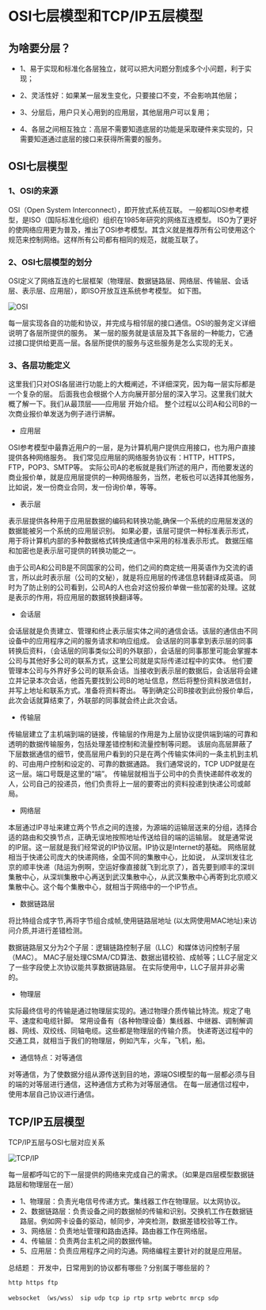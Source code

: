 # OSI七层模型和TCP/IP五层模型

## 为啥要分层？
- 1、易于实现和标准化各层独立，就可以把大问题分割成多个小问题，利于实现；

- 2、灵活性好：如果某一层发生变化，只要接口不变，不会影响其他层；

- 3、分层后，用户只关心用到的应用层，其他层用户可以复用；

- 4、各层之间相互独立：高层不需要知道底层的功能是采取硬件来实现的，只需要知道通过底层的接口来获得所需要的服务。

## OSI七层模型

### 1、OSI的来源

OSI（Open System Interconnect），即开放式系统互联。 一般都叫OSI参考模型，是ISO（国际标准化组织）组织在1985年研究的网络互连模型。
ISO为了更好的使网络应用更为普及，推出了OSI参考模型。其含义就是推荐所有公司使用这个规范来控制网络。这样所有公司都有相同的规范，就能互联了。

### 2、OSI七层模型的划分

OSI定义了网络互连的七层框架（物理层、数据链路层、网络层、传输层、会话层、表示层、应用层），即ISO开放互连系统参考模型。
如下图。

![OSI](http://file.uzykj.com/1dbf91a9-6876-2540-e8c3-a4afb9005072.png) 

每一层实现各自的功能和协议，并完成与相邻层的接口通信。OSI的服务定义详细说明了各层所提供的服务。
某一层的服务就是该层及其下各层的一种能力，它通过接口提供给更高一层。各层所提供的服务与这些服务是怎么实现的无关。

### 3、各层功能定义

这里我们只对OSI各层进行功能上的大概阐述，不详细深究，因为每一层实际都是一个复杂的层。
后面我也会根据个人方向展开部分层的深入学习。这里我们就大概了解一下。我们从最顶层——应用层 开始介绍。
整个过程以公司A和公司B的一次商业报价单发送为例子进行讲解。

- 应用层

OSI参考模型中最靠近用户的一层，是为计算机用户提供应用接口，也为用户直接提供各种网络服务。
我们常见应用层的网络服务协议有：HTTP，HTTPS，FTP，POP3、SMTP等。
实际公司A的老板就是我们所述的用户，而他要发送的商业报价单，就是应用层提供的一种网络服务，当然，老板也可以选择其他服务，比如说，发一份商业合同，发一份询价单，等等。

- 表示层

表示层提供各种用于应用层数据的编码和转换功能,确保一个系统的应用层发送的数据能被另一个系统的应用层识别。
如果必要，该层可提供一种标准表示形式，用于将计算机内部的多种数据格式转换成通信中采用的标准表示形式。
数据压缩和加密也是表示层可提供的转换功能之一。

由于公司A和公司B是不同国家的公司，他们之间的商定统一用英语作为交流的语言，所以此时表示层（公司的文秘），就是将应用层的传递信息转翻译成英语。
同时为了防止别的公司看到，公司A的人也会对这份报价单做一些加密的处理。这就是表示的作用，将应用层的数据转换翻译等。

- 会话层

会话层就是负责建立、管理和终止表示层实体之间的通信会话。该层的通信由不同设备中的应用程序之间的服务请求和响应组成。
会话层的同事拿到表示层的同事转换后资料，（会话层的同事类似公司的外联部），会话层的同事那里可能会掌握本公司与其他好多公司的联系方式，这里公司就是实际传递过程中的实体。
他们要管理本公司与外界好多公司的联系会话。当接收到表示层的数据后，会话层将会建立并记录本次会话，他首先要找到公司B的地址信息，然后将整份资料放进信封，并写上地址和联系方式。准备将资料寄出。
等到确定公司B接收到此份报价单后，此次会话就算结束了，外联部的同事就会终止此次会话。

- 传输层

传输层建立了主机端到端的链接，传输层的作用是为上层协议提供端到端的可靠和透明的数据传输服务，包括处理差错控制和流量控制等问题。
该层向高层屏蔽了下层数据通信的细节，使高层用户看到的只是在两个传输实体间的一条主机到主机的、可由用户控制和设定的、可靠的数据通路。
我们通常说的，TCP UDP就是在这一层。端口号既是这里的“端”。
传输层就相当于公司中的负责快递邮件收发的人，公司自己的投递员，他们负责将上一层的要寄出的资料投递到快递公司或邮局。

- 网络层

本层通过IP寻址来建立两个节点之间的连接，为源端的运输层送来的分组，选择合适的路由和交换节点，正确无误地按照地址传送给目的端的运输层。
就是通常说的IP层。这一层就是我们经常说的IP协议层。IP协议是Internet的基础。
网络层就相当于快递公司庞大的快递网络，全国不同的集散中心，比如说，
从深圳发往北京的顺丰快递（陆运为例啊，空运好像直接就飞到北京了），首先要到顺丰的深圳集散中心，从深圳集散中心再送到武汉集散中心，从武汉集散中心再寄到北京顺义集散中心。这个每个集散中心，就相当于网络中的一个IP节点。

- 数据链路层 

将比特组合成字节,再将字节组合成帧,使用链路层地址 (以太网使用MAC地址)来访问介质,并进行差错检测。

数据链路层又分为2个子层：逻辑链路控制子层（LLC）和媒体访问控制子层（MAC）。
MAC子层处理CSMA/CD算法、数据出错校验、成帧等；LLC子层定义了一些字段使上次协议能共享数据链路层。
在实际使用中，LLC子层并非必需的。

- 物理层     

实际最终信号的传输是通过物理层实现的。通过物理介质传输比特流。规定了电平、速度和电缆针脚。
常用设备有（各种物理设备）集线器、中继器、调制解调器、网线、双绞线、同轴电缆。这些都是物理层的传输介质。
快递寄送过程中的交通工具，就相当于我们的物理层，例如汽车，火车，飞机，船。

- 通信特点：对等通信

对等通信，为了使数据分组从源传送到目的地，源端OSI模型的每一层都必须与目的端的对等层进行通信，这种通信方式称为对等层通信。
在每一层通信过程中，使用本层自己协议进行通信。


## TCP/IP五层模型

TCP/IP五层与OSI七层对应关系

![TCP/IP](http://file.uzykj.com/d834a324-9487-36c6-436a-6df0a9d45942.png)

每一层都呼叫它的下一层提供的网络来完成自己的需求。（如果是四层模型数据链路层和物理层在一层） 

- 1、物理层：负责光电信号传递方式。集线器工作在物理层。以太网协议。 
- 2、数据链路层：负责设备之间的数据帧的传输和识别。交换机工作在数据链路层。例如网卡设备的驱动，帧同步，冲突检测，数据差错校验等工作。 
- 3、网络层：负责地址管理和路由选择。路由器工作在网络层。 
- 4、传输层：负责两台主机之间的数据传输。 
- 5、应用层：负责应用程序之间的沟通。网络编程主要针对的就是应用层。

总结题：
开发中，日常用到的协议都有哪些？分别属于哪些层的？ 

`http https ftp`

`websocket （ws/wss） sip udp tcp ip rtp srtp webrtc mrcp sdp`